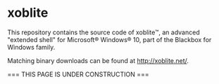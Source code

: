 # xoblite
This repository contains the source code of xoblite™, an advanced "extended shell" for Microsoft® Windows® 10, part of the Blackbox for Windows family.

Matching binary downloads can be found at http://xoblite.net/.

=== THIS PAGE IS UNDER CONSTRUCTION ===
